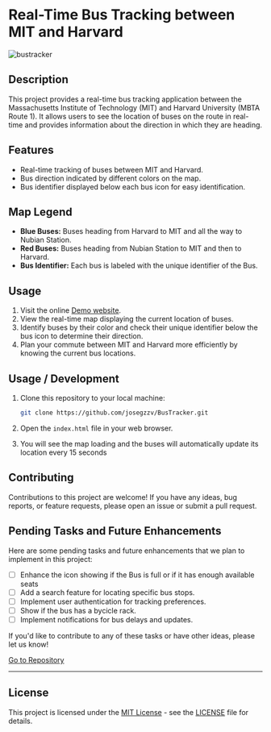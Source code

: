 # Real-Time Bus Tracking between MIT and Harvard

![bustracker](https://github.com/josegzzv/BusTracker/assets/15818504/9e426318-08ff-46fe-ae81-9fcc3d258632)


## Description

This project provides a real-time bus tracking application between the Massachusetts Institute of Technology (MIT) and Harvard University (MBTA Route 1). It allows users to see the location of buses on the route in real-time and provides information about the direction in which they are heading.

## Features

- Real-time tracking of buses between MIT and Harvard.
- Bus direction indicated by different colors on the map.
- Bus identifier displayed below each bus icon for easy identification.

## Map Legend

- **Blue Buses:** Buses heading from Harvard to MIT and all the way to Nubian Station.
- **Red Buses:** Buses heading from Nubian Station to MIT and then to Harvard.
- **Bus Identifier:** Each bus is labeled with the unique identifier of the Bus.

## Usage

1. Visit the online <a href="https://josegzzv.github.io/BusTracker/BusTracker/" target="_blank">Demo website</a>.
2. View the real-time map displaying the current location of buses.
3. Identify buses by their color and check their unique identifier below the bus icon to determine their direction.
4. Plan your commute between MIT and Harvard more efficiently by knowing the current bus locations.

## Usage / Development

1. Clone this repository to your local machine:

   ```bash
   git clone https://github.com/josegzzv/BusTracker.git
   ```

2. Open the `index.html` file in your web browser.
3. You will see the map loading and the buses will automatically update its location every 15 seconds

## Contributing

Contributions to this project are welcome! If you have any ideas, bug reports, or feature requests, please open an issue or submit a pull request.

## Pending Tasks and Future Enhancements

Here are some pending tasks and future enhancements that we plan to implement in this project:

 - [ ] Enhance the icon showing if the Bus is full or if it has enough available seats
 - [ ] Add a search feature for locating specific bus stops.
 - [ ] Implement user authentication for tracking preferences.
 - [ ] Show if the bus has a bycicle rack.
 - [ ] Implement notifications for bus delays and updates.

If you'd like to contribute to any of these tasks or have other ideas, please let us know!

<a href="https://josegzzv.github.io/BusTracker">Go to Repository</a>

---

## License

This project is licensed under the [MIT License](LICENSE) - see the [LICENSE](LICENSE) file for details.








